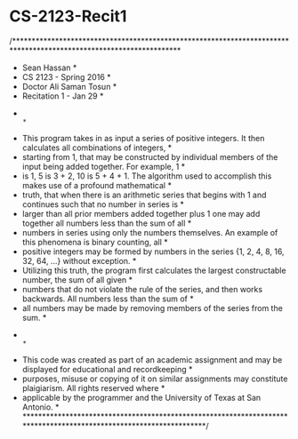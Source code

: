 # CS-2123-Recit1

/*******************************************************************************************************************
* Sean Hassan                                                                                                      *
* CS 2123 - Spring 2016                                                                                            *
* Doctor Ali Saman Tosun                                                                                           *
* Recitation 1 - Jan 29                                                                                            *
*                                                                                                                  *
* This program takes in as input a series of positive integers. It then calculates all combinations of integers,   *
* starting from 1, that may be constructed by individual members of the input being added together. For example, 1 *
* is 1, 5 is 3 + 2, 10 is 5 + 4 + 1. The algorithm used to accomplish this makes use of a profound mathematical    *
* truth, that when there is an arithmetic series that begins with 1 and continues such that no number in series is *
* larger than all prior members  added together plus 1 one may add together all numbers less than the sum of all   *
* numbers in series using only the numbers themselves. An example of this phenomena is binary counting, all        *
* positive integers may be formed by numbers in the series {1, 2, 4, 8, 16, 32, 64, ...} without exception.        *
* Utilizing this truth, the program first calculates the largest constructable number, the sum of all given        *
* numbers that do not violate the rule of the series, and then works backwards. All numbers less than the sum of   *
* all numbers may be made by removing members of the series from the sum.                                          *
*                                                                                                                  *
* This code was created as part of an academic assignment and may be displayed for educational and recordkeeping   *
* purposes, misuse or copying of it on similar assignments may constitute plaigiarism. All rights reserved where   *
* applicable by the programmer and the University of Texas at San Antonio.                                         *
*******************************************************************************************************************/
